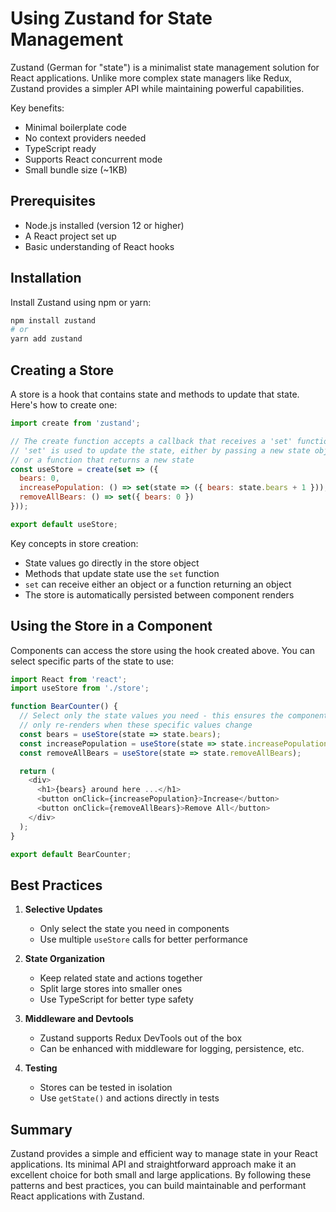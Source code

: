# Using Zustand for State Management

Zustand (German for "state") is a minimalist state management solution for React applications. Unlike more complex state managers like Redux, Zustand provides a simpler API while maintaining powerful capabilities.

Key benefits:
- Minimal boilerplate code
- No context providers needed
- TypeScript ready
- Supports React concurrent mode
- Small bundle size (~1KB)

## Prerequisites

- Node.js installed (version 12 or higher)
- A React project set up
- Basic understanding of React hooks

## Installation

Install Zustand using npm or yarn:

```bash
npm install zustand
# or
yarn add zustand
```

## Creating a Store

A store is a hook that contains state and methods to update that state. Here's how to create one:

```javascript
import create from 'zustand';

// The create function accepts a callback that receives a 'set' function
// 'set' is used to update the state, either by passing a new state object
// or a function that returns a new state
const useStore = create(set => ({
  bears: 0,
  increasePopulation: () => set(state => ({ bears: state.bears + 1 })),
  removeAllBears: () => set({ bears: 0 })
}));

export default useStore;
```

Key concepts in store creation:
- State values go directly in the store object
- Methods that update state use the `set` function
- `set` can receive either an object or a function returning an object
- The store is automatically persisted between component renders

## Using the Store in a Component

Components can access the store using the hook created above. You can select specific parts of the state to use:

```javascript
import React from 'react';
import useStore from './store';

function BearCounter() {
  // Select only the state values you need - this ensures the component
  // only re-renders when these specific values change
  const bears = useStore(state => state.bears);
  const increasePopulation = useStore(state => state.increasePopulation);
  const removeAllBears = useStore(state => state.removeAllBears);

  return (
    <div>
      <h1>{bears} around here ...</h1>
      <button onClick={increasePopulation}>Increase</button>
      <button onClick={removeAllBears}>Remove All</button>
    </div>
  );
}

export default BearCounter;
```

## Best Practices

1. **Selective Updates**
   - Only select the state you need in components
   - Use multiple `useStore` calls for better performance

2. **State Organization**
   - Keep related state and actions together
   - Split large stores into smaller ones
   - Use TypeScript for better type safety

3. **Middleware and Devtools**
   - Zustand supports Redux DevTools out of the box
   - Can be enhanced with middleware for logging, persistence, etc.

4. **Testing**
   - Stores can be tested in isolation
   - Use `getState()` and actions directly in tests

## Summary

Zustand provides a simple and efficient way to manage state in your React applications. Its minimal API and straightforward approach make it an excellent choice for both small and large applications. By following these patterns and best practices, you can build maintainable and performant React applications with Zustand.
